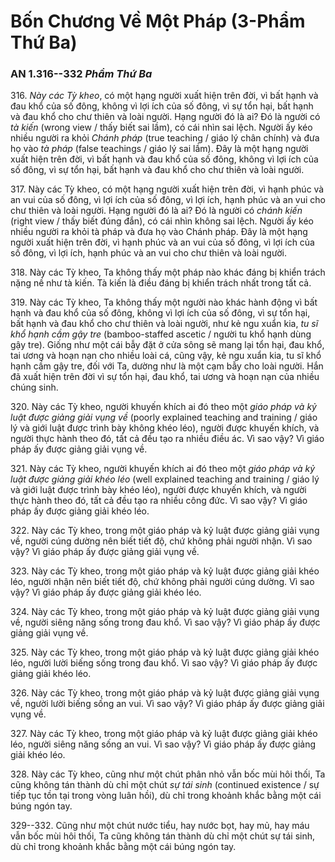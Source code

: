 # Bốn Chương Về Một Pháp (3-Phẩm Thứ Ba)

### AN 1.316--332 *Phẩm Thứ Ba*

316\. *Này các Tỳ kheo*, có một hạng người xuất hiện trên đời, vì bất hạnh và đau khổ của số đông, không vì lợi ích của số đông, vì sự tổn hại, bất hạnh và đau khổ cho chư thiên và loài người. Hạng người đó là ai? Đó là người có *tà kiến* (wrong view / thấy biết sai lầm), có cái nhìn sai lệch. Người ấy kéo nhiều người ra khỏi *Chánh pháp* (true teaching / giáo lý chân chính) và đưa họ vào *tà pháp* (false teachings / giáo lý sai lầm). Đây là một hạng người xuất hiện trên đời, vì bất hạnh và đau khổ của số đông, không vì lợi ích của số đông, vì sự tổn hại, bất hạnh và đau khổ cho chư thiên và loài người.

<!--pg-->
317\. Này các Tỳ kheo, có một hạng người xuất hiện trên đời, vì hạnh phúc và an vui của số đông, vì lợi ích của số đông, vì lợi ích, hạnh phúc và an vui cho chư thiên và loài người. Hạng người đó là ai? Đó là người có *chánh kiến* (right view / thấy biết đúng đắn), có cái nhìn không sai lệch. Người ấy kéo nhiều người ra khỏi tà pháp và đưa họ vào Chánh pháp. Đây là một hạng người xuất hiện trên đời, vì hạnh phúc và an vui của số đông, vì lợi ích của số đông, vì lợi ích, hạnh phúc và an vui cho chư thiên và loài người.

<!--pg-->
318\. Này các Tỳ kheo, Ta không thấy một pháp nào khác đáng bị khiển trách nặng nề như tà kiến. Tà kiến là điều đáng bị khiển trách nhất trong tất cả.

<!--pg-->
319\. Này các Tỳ kheo, Ta không thấy một người nào khác hành động vì bất hạnh và đau khổ của số đông, không vì lợi ích của số đông, vì sự tổn hại, bất hạnh và đau khổ cho chư thiên và loài người, như kẻ ngu xuẩn kia, *tu sĩ khổ hạnh cầm gậy tre* (bamboo-staffed ascetic / người tu khổ hạnh dùng gậy tre). Giống như một cái bẫy đặt ở cửa sông sẽ mang lại tổn hại, đau khổ, tai ương và hoạn nạn cho nhiều loài cá, cũng vậy, kẻ ngu xuẩn kia, tu sĩ khổ hạnh cầm gậy tre, đối với Ta, dường như là một cạm bẫy cho loài người. Hắn đã xuất hiện trên đời vì sự tổn hại, đau khổ, tai ương và hoạn nạn của nhiều chúng sinh.

<!--pg-->
320\. Này các Tỳ kheo, người khuyến khích ai đó theo một *giáo pháp và kỷ luật được giảng giải vụng về* (poorly explained teaching and training / giáo lý và giới luật được trình bày không khéo léo), người được khuyến khích, và người thực hành theo đó, tất cả đều tạo ra nhiều điều ác. Vì sao vậy? Vì giáo pháp ấy được giảng giải vụng về.

<!--pg-->
321\. Này các Tỳ kheo, người khuyến khích ai đó theo một *giáo pháp và kỷ luật được giảng giải khéo léo* (well explained teaching and training / giáo lý và giới luật được trình bày khéo léo), người được khuyến khích, và người thực hành theo đó, tất cả đều tạo ra nhiều công đức. Vì sao vậy? Vì giáo pháp ấy được giảng giải khéo léo.

<!--pg-->
322\. Này các Tỳ kheo, trong một giáo pháp và kỷ luật được giảng giải vụng về, người cúng dường nên biết tiết độ, chứ không phải người nhận. Vì sao vậy? Vì giáo pháp ấy được giảng giải vụng về.

<!--pg-->
323\. Này các Tỳ kheo, trong một giáo pháp và kỷ luật được giảng giải khéo léo, người nhận nên biết tiết độ, chứ không phải người cúng dường. Vì sao vậy? Vì giáo pháp ấy được giảng giải khéo léo.

<!--pg-->
324\. Này các Tỳ kheo, trong một giáo pháp và kỷ luật được giảng giải vụng về, người siêng năng sống trong đau khổ. Vì sao vậy? Vì giáo pháp ấy được giảng giải vụng về.

<!--pg-->
325\. Này các Tỳ kheo, trong một giáo pháp và kỷ luật được giảng giải khéo léo, người lười biếng sống trong đau khổ. Vì sao vậy? Vì giáo pháp ấy được giảng giải khéo léo.

<!--pg-->
326\. Này các Tỳ kheo, trong một giáo pháp và kỷ luật được giảng giải vụng về, người lười biếng sống an vui. Vì sao vậy? Vì giáo pháp ấy được giảng giải vụng về.

<!--pg-->
327\. Này các Tỳ kheo, trong một giáo pháp và kỷ luật được giảng giải khéo léo, người siêng năng sống an vui. Vì sao vậy? Vì giáo pháp ấy được giảng giải khéo léo.

<!--pg-->
328\. Này các Tỳ kheo, cũng như một chút phân nhỏ vẫn bốc mùi hôi thối, Ta cũng không tán thành dù chỉ một chút *sự tái sinh* (continued existence / sự tiếp tục tồn tại trong vòng luân hồi), dù chỉ trong khoảnh khắc bằng một cái búng ngón tay.

<!--pg-->
329--332\. Cũng như một chút nước tiểu, hay nước bọt, hay mủ, hay máu vẫn bốc mùi hôi thối, Ta cũng không tán thành dù chỉ một chút sự tái sinh, dù chỉ trong khoảnh khắc bằng một cái búng ngón tay.